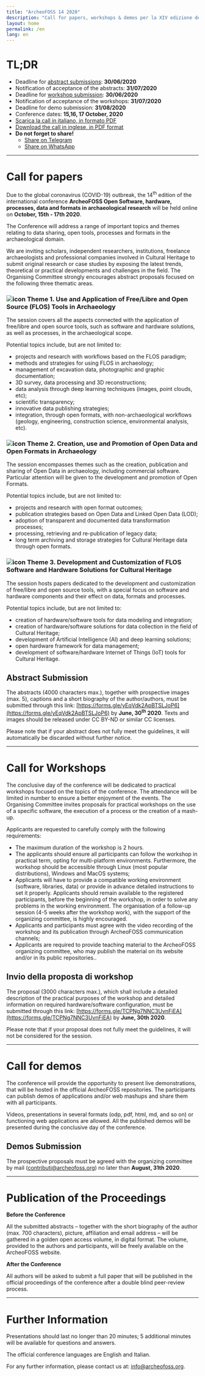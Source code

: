 ```yaml
---
title: "ArcheoFOSS 14 2020"
description: "Call for papers, workshops & demos per la XIV edizione del convegno Internazionale ArcheoFOSS: software, hardware, processi, dati e formati aperti nella ricerca archeologica"
layout: home
permalink: /en
lang: en
---
```


# TL;DR
- Deadline for [abstract submissions]((https://forms.gle/yEqVdk2ApBTSLJoP6)): **30/06/2020**
- Notification of acceptance of the abstracts: **31/07/2020**
- Deadline for [workshop submission](https://forms.gle/TCPNg7NNC3UvnFiEA): **30/06/2020**
- Notification of acceptance of the workshops: **31/07/2020**
- Deadline for demo submission: **31/08/2020**
- Conference dates: **15,16, 17 October, 2020**
- [Scarica la call in italiano, in formato PDF](../call-for-papers-ArcheoFOSS-XIV-2020-it.pdf)
- [Download the call in inglese, in PDF format](../call-for-papers-ArcheoFOSS-XIV-2020-en.pdf)
- **Do not forget to share!**
    - [Share on Telegram](https://telegram.me/share/url?url=https://2020.archeofoss.org&text=Opened+call+for+papers+workshops+and+demos)
    - [Share on WhatsApp](https://wa.me/?text=https://2020.archeofoss.org+Opened+call+for+papers+workshops+and+demos)

---

# Call for papers
Due to the global coronavirus (COVID-19) outbreak, 
the 14<sup>th</sup> edition of the international conference 
**ArcheoFOSS Open Software, hardware, processes, data and formats in archaeological research** 
will be held online on **October, 15th - 17th 2020**.

The Conference will address a range of important topics and themes relating to data sharing, open tools, processes and formats in the archaeological domain.

We are inviting scholars, independent researchers, institutions, freelance archaeologists and professional companies involved in Cultural Heritage to submit original research or case studies by exposing the latest trends, theoretical or practical developments and challenges in the field. The Organising Committee strongly encourages abstract proposals focused on the following three thematic areas.


### ![icon](../images/icons/trowel.svg "Trowel") Theme 1. Use and Application of Free/Libre and Open Source (FLOS) Tools in Archaeology 

The session covers all the aspects connected with the application of free/libre and open source tools, such as software and hardware solutions, as well as processes, in the archaeological scope.

Potential topics include, but are not limited to:
- projects and research with workflows based on the FLOS paradigm;
- methods and strategies for using FLOS in archaeology;
- management of excavation data, photographic and graphic documentation;
- 3D survey, data processing and 3D reconstructions;
- data analysis through deep learning techniques (images, point clouds, etc);
- scientific transparency;
- innovative data publishing strategies;
- integration, through open formats, with non-archaeological workflows (geology, engineering, construction science, environmental analysis, etc).


### ![icon](../images/icons/share.svg "Share") Theme 2. Creation, use and Promotion of Open Data and Open Formats in Archaeology

The session encompasses themes such as the creation, publication and sharing of Open Data in archaeology, including commercial software. Particular attention will be given to the development and promotion of Open Formats. 

Potential topics include, but are not limited to:
- projects and research with open format outcomes;
- publication strategies based on Open Data and Linked Open Data (LOD);
- adoption of transparent and documented data transformation processes;
- processing, retrieving and re-publication of legacy data;
- long term archiving and storage strategies for Cultural Heritage data through open formats.

### ![icon](../images/icons/gears.svg "Gears") Theme 3. Development and Customization of FLOS Software and Hardware Solutions for Cultural Heritage 

The session hosts papers dedicated to the development and customization of free/libre and open source tools, with a special focus on software and hardware components and their effect on data, formats and processes.

Potential topics include, but are not limited to:
- creation of hardware/software tools for data modeling and integration;
- creation of hardware/software solutions for data collection in the field of Cultural Heritage;
- development of Artificial Intelligence (AI) and deep learning solutions;
- open hardware framework for data management;
- development of software/hardware Internet of Things (IoT) tools for Cultural Heritage.

## Abstract Submission
The abstracts (4000 characters max.), together with prospective images (max. 5), 
captions and a short biography of the author/authors, must be submitted 
through this link: [https://forms.gle/yEqVdk2ApBTSLJoP6](https://forms.gle/yEqVdk2ApBTSLJoP6) 
by **June, 30<sup>th</sup> 2020**. Texts and images should be released under CC BY-ND or similar CC licenses.

Please note that if your abstract does not fully meet the guidelines, it will automatically be discarded without further notice.

---

# Call for Workshops
The conclusive day of the conference will be dedicated to practical workshops 
focused on the topics of the conference. The attendance will be limited in 
number to ensure a better enjoyment of the events. The Organising Committee 
invites proposals for practical workshops on the use of a specific software, 
the execution of a process or the creation of a mash-up.

Applicants are requested to carefully comply with the following requirements:
- The maximum duration of the workshop is 2 hours.
- The applicants should ensure all participants can follow the workshop in practical term, 
opting for multi-platform environments. Furthermore, the workshop should be accessible 
through Linux (most popular distributions), Windows and MacOS systems;
- Applicants will have to provide a compatible working environment (software, libraries, 
data) or provide in advance detailed instructions to set it properly. Applicants should 
remain available to the registered participants, before the beginning of the workshop, in 
order to solve any problems in the working environment. The organisation of a follow-up 
session (4-5 weeks after the workshop work), with the support of the organizing committee, 
is highly encouraged.
- Applicants and participants must agree with the video recording of the workshop 
and its publication through ArcheoFOSS communication channels;
- Applicants are required to provide teaching material to the ArcheoFOSS organizing 
committee, who may publish the material on its website and/or in its public repositories..

## Invio della proposta di workshop
The proposal (3000 characters max.), which shall include a detailed description 
of the practical purposes of the workshop and detailed information on required
hardware/software configuration, must be submitted through this link: 
[https://forms.gle/TCPNg7NNC3UvnFiEA](https://forms.gle/TCPNg7NNC3UvnFiEA) by **June, 30th 2020**.

Please note that if your proposal does not fully meet the guidelines, it will not be considered for the session.

---

# Call for demos
The conference will provide the opportunity to present live demonstrations, 
that will be hosted in the official ArcheoFOSS repositories. The participants 
can publish demos of applications and/or web mashups and share them with all participants.

Videos, presentations in several formats (odp, pdf, html, md, and so on) or functioning 
web applications are allowed. All the published demos will be presented during 
the conclusive day of the conference.


## Demos Submission
The prospective proposals must be agreed with the organizing committee by mail 
([contributi@archeofoss.org](mailto:contributi@archeofoss.org)) no later 
than **August, 31th 2020**.

---

# Publication of the Proceedings

**Before the Conference**

All the submitted abstracts – together with the short biography of the author (max. 700 characters), picture, affiliation and email address – will be gathered in a golden open access volume, in digital format. The volume, provided to the authors and participants, will be freely available on the ArcheoFOSS website.

**After the Conference**

All authors will be asked to submit a full paper that will be published in the official proceedings of the conference after a double blind peer-review process. 


---

# Further Information

Presentations should last no longer than 20 minutes; 
5 additional minutes will be available for questions and answers.

The official conference languages are English and Italian.

For any further information, please contact us at: [info@archeofoss.org](mailto:info@archeofoss.org).
